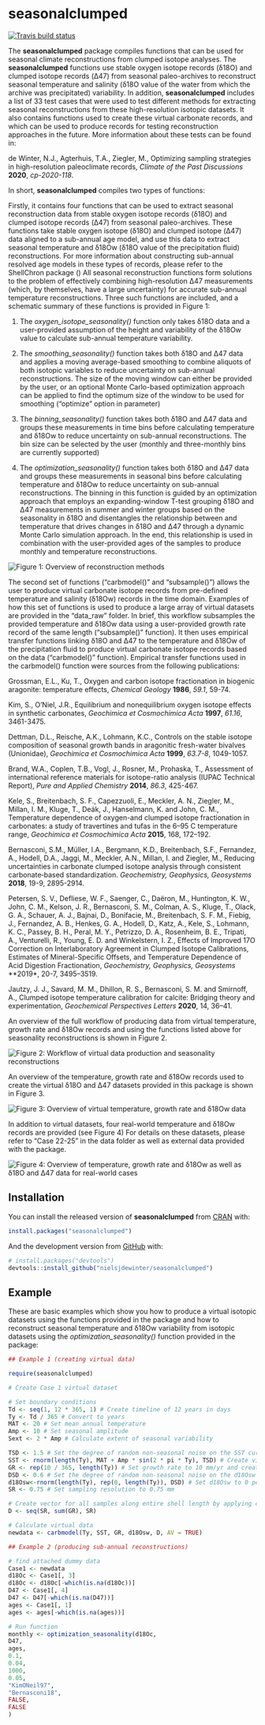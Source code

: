 
<!-- README.md is generated from README.Rmd. Please edit that file -->

# **seasonalclumped**

<!-- badges: start -->

[![Travis build
status](https://travis-ci.com/nielsjdewinter/seasonalclumped.svg?branch=master)](https://travis-ci.com/nielsjdewinter/seasonalclumped)
<!-- badges: end -->

The **seasonalclumped** package compiles functions that can be used for
seasonal climate reconstructions from clumped isotope analyses. The
**seasonalclumped** functions use stable oxygen isotope records (δ18O)
and clumped isotope records (Δ47) from seasonal paleo-archives to
reconstruct seasonal temperature and salinity (δ18O value of the water
from which the archive was precipitated) variability. In addition,
**seasonalclumped** includes a list of 33 test cases that were used to
test different methods for extracting seasonal reconstructions from
these high-resolution isotopic datasets. It also contains functions used
to create these virtual carbonate records, and which can be used to
produce records for testing reconstruction approaches in the future.
More information about these tests can be found in:

de Winter, N.J., Agterhuis, T.A., Ziegler, M., Optimizing sampling
strategies in high-resolution paleoclimate records, *Climate of the Past
Discussions* **2020**, *cp-2020-118*. 

In short, **seasonalclumped** compiles two types of functions:

Firstly, it contains four functions that can be used to extract seasonal
reconstruction data from stable oxygen isotope records (δ18O) and
clumped isotope records (Δ47) from seasonal paleo-archives. These
functions take stable oxygen isotope (δ18O) and clumped isotope (Δ47)
data aligned to a sub-annual age model, and use this data to extract
seasonal temperature and δ18Ow (δ18O value of the precipitation fluid)
reconstructions. For more information about constructing sub-annual
resolved age models in these types of records, please refer to the
ShellChron package () All seasonal reconstruction functions form
solutions to the problem of effectively combining high-resolution Δ47
measurements (which, by themselves, have a large uncertainty) for
accurate sub-annual temperature reconstructions. Three such functions
are included, and a schematic summary of these functions is provided in
Figure 1:

1.  The *oxygen\_isotope\_seasonality()* function only takes δ18O data
    and a user-provided assumption of the height and variability of the
    δ18Ow value to calculate sub-annual temperature variability.

2.  The *smoothing\_seasonality()* function takes both δ18O and Δ47 data
    and applies a moving average-based smoothing to combine aliquots of
    both isotopic variables to reduce uncertainty on sub-annual
    reconstructions. The size of the moving window can either be
    provided by the user, or an optional Monte Carlo-based optimization
    approach can be applied to find the optimum size of the window to be
    used for smoothing (“optimize” option in  parameter)

3.  The *binning\_seasonality()* function takes both δ18O and Δ47 data
    and groups these measurements in time bins before calculating
    temperature and δ18Ow to reduce uncertainty on sub-annual
    reconstructions. The bin size can be selected by the user (monthly
    and three-monthly bins are currently supported)

4.  The *optimization\_seasonality()* function takes both δ18O and Δ47
    data and groups these measurements in seasonal bins before
    calculating temperature and δ18Ow to reduce uncertainty on
    sub-annual reconstructions. The binning in this function is guided
    by an optimization approach that employs an expanding-window T-test
    grouping δ18O and Δ47 measurements in summer and winter groups based
    on the seasonality in δ18O and disentangles the relationship between
     and temperature that drives changes in δ18O and Δ47 through a
    dynamic Monte Carlo simulation approach. In the end, this
    relationship is used in combination with the user-provided ages of
    the samples to produce monthly  and temperature reconstructions.

![Figure 1: Overview of reconstruction
methods](man/figures/Fig1_methods_reconstructions.png)

The second set of functions (“carbmodel()” and “subsample()”) allows the
user to produce virtual carbonate isotope records from pre-defined
temperature and salinity (δ18Ow) records in the time domain. Examples of
how this set of functions is used to produce a large array of virtual
datasets are provided in the “data\_raw” folder. In brief, this workflow
subsamples the provided temperature and δ18Ow data using a user-provided
growth rate record of the same length (“subsample()” function). It then
uses empirical transfer functions linking δ18O and Δ47 to the
temperature and δ18Ow of the precipitation fluid to produce virtual
carbonate isotope records based on the data (“carbmodel()” function).
Empirical transfer functions used in the carbmodel() function were
sources from the following publications:

Grossman, E.L., Ku, T., Oxygen and carbon isotope fractionation in
biogenic aragonite: temperature effects, *Chemical Geology* **1986**,
*59.1*, 59-74. 

Kim, S., O’Niel, J.R., Equilibrium and nonequilibrium oxygen isotope
effects in synthetic carbonates, *Geochimica et Cosmochimica Acta*
**1997**, *61.16*, 3461-3475. 

Dettman, D.L., Reische, A.K., Lohmann, K.C., Controls on the stable
isotope composition of seasonal growth bands in aragonitic fresh-water
bivalves (Unionidae), *Geochimica et Cosmochimica Acta* **1999**,
*63.7-8*, 1049-1057. 

Brand, W.A., Coplen, T.B., Vogl, J., Rosner, M., Prohaska, T.,
Assessment of international reference materials for isotope-ratio
analysis (IUPAC Technical Report), *Pure and Applied Chemistry*
**2014**, *86.3*, 425-467. 

Kele, S., Breitenbach, S. F., Capezzuoli, E., Meckler, A. N., Ziegler,
M., Millan, I. M., Kluge, T., Deák, J., Hanselmann, K. and John, C. M.,
Temperature dependence of oxygen-and clumped isotope fractionation in
carbonates: a study of travertines and tufas in the 6–95 C temperature
range, *Geochimica et Cosmochimica Acta* **2015**, 168, 172–192. 

Bernasconi, S.M., Müller, I.A., Bergmann, K.D., Breitenbach, S.F.,
Fernandez, A., Hodell, D.A., Jaggi, M., Meckler, A.N., Millan, I. and
Ziegler, M., Reducing uncertainties in carbonate clumped isotope
analysis through consistent carbonate‐based standardization.
*Geochemistry, Geophysics, Geosystems* **2018**, 19-9, 2895-2914. 

Petersen, S. V., Defliese, W. F., Saenger, C., Daëron, M., Huntington,
K. W., John, C. M., Kelson, J. R., Bernasconi, S. M., Colman, A. S.,
Kluge, T., Olack, G. A., Schauer, A. J., Bajnai, D., Bonifacie, M.,
Breitenbach, S. F. M., Fiebig, J., Fernandez, A. B., Henkes, G. A.,
Hodell, D., Katz, A., Kele, S., Lohmann, K. C., Passey, B. H., Peral, M.
Y., Petrizzo, D. A., Rosenheim, B. E., Tripati, A., Venturelli, R.,
Young, E. D. and Winkelstern, I. Z., Effects of Improved 17O Correction
on Interlaboratory Agreement in Clumped Isotope Calibrations, Estimates
of Mineral-Specific Offsets, and Temperature Dependence of Acid
Digestion Fractionation, *Geochemistry, Geophysics, Geosystems*
\*\*2019\*, 20-7, 3495–3519. 

Jautzy, J. J., Savard, M. M., Dhillon, R. S., Bernasconi, S. M. and
Smirnoff, A., Clumped isotope temperature calibration for calcite:
Bridging theory and experimentation, *Geochemical Perspectives Letters*
**2020**, 14, 36–41. 

An overview of the full workflow of producing data from virtual
temperature, growth rate and δ18Ow records and using the functions
listed above for seasonality reconstructions is shown in Figure 2.

![Figure 2: Workflow of virtual data production and seasonality
reconstructions](man/figures/Fig2_Flow_diagram.png)

An overview of the temperature, growth rate and δ18Ow records used to
create the virtual δ18O and Δ47 datasets provided in this package is
shown in Figure 3.

![Figure 3: Overview of virtual temperature, growth rate and δ18Ow
data](man/figures/Fig3_Ground_truth_virtual_cases.png)

In addition to virtual datasets, four real-world temperature and δ18Ow
records are provided (see Figure 4) For details on these datasets,
please refer to “Case 22-25” in the data folder as well as external data
provided with the package.

![Figure 4: Overview of temperature, growth rate and δ18Ow as well as
δ18O and Δ47 data for real-world
cases](man/figures/Fig4_real_data_cases.png)

## Installation

You can install the released version of **seasonalclumped** from
[CRAN](https://CRAN.R-project.org) with:

``` r
install.packages("seasonalclumped")
```

And the development version from [GitHub](https://github.com/) with:

``` r
# install.packages("devtools")
devtools::install_github("nielsjdewinter/seasonalclumped")
```

## Example

These are basic examples which show you how to produce a virtual
isotopic datasets using the functions provided in the package and how to
reconstruct seasonal temperature and δ18Ow variability from isotopic
datasets using the *optimization\_seasonality()* function provided in
the package:

``` r
## Example 1 (creating virtual data)

require(seasonalclumped)

# Create Case 1 virtual dataset

# Set boundary conditions
Td <- seq(1, 12 * 365, 1) # Create timeline of 12 years in days
Ty <- Td / 365 # Convert to years
MAT <- 20 # Set mean annual temperature
Amp <- 10 # Set seasonal amplitude
Sext <- 2 * Amp # Calculate extent of seasonal variability

TSD <- 1.5 # Set the degree of random non-seasonal noise on the SST curve ("weather")
SST <- rnorm(length(Ty), MAT + Amp * sin(2 * pi * Ty), TSD) # Create virtual daily SST data
GR <- rep(10 / 365, length(Ty)) # Set growth rate to 10 mm/yr and create daily GR vector
DSD <- 0.6 # Set the degree of random non-seasonal noise on the d18Osw curve ("salinity fluctuations")
d18Osw<-rnorm(length(Ty), rep(0, length(Ty)), DSD) # Set d18Osw to 0 permille VSMOW, create daily d18Osw vector
SR <- 0.75 # Set sampling resolution to 0.75 mm

# Create vector for all samples along entire shell length by applying constant sampling resolution
D <- seq(SR, sum(GR), SR)

# Calculate virtual data
newdata <- carbmodel(Ty, SST, GR, d18Osw, D, AV = TRUE)

## Example 2 (producing sub-annual reconstructions)

# find attached dummy data
Case1 <- newdata
d18Oc <- Case1[, 3]
d18Oc <- d18Oc[-which(is.na(d18Oc))]
D47 <- Case1[, 4]
D47 <- D47[-which(is.na(D47))]
ages <- Case1[, 1]
ages <- ages[-which(is.na(ages))]

# Run function
monthly <- optimization_seasonality(d18Oc,
D47,
ages,
0.1,
0.04,
1000,
0.05,
"KimONeil97",
"Bernasconi18",
FALSE,
FALSE
)
```
